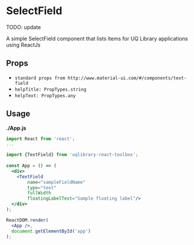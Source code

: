 # SelectField

TODO: update

A simple SelectField component that lists items for UQ Library applications using ReactJs

## Props
- `standard props from http://www.material-ui.com/#/components/text-field`
- `helpTitle: PropTypes.string`
- `helpText: PropTypes.any`


## Usage

**./App.js**
```jsx
import React from 'react';
...

import {TextField} from 'uqlibrary-react-toolbox';
 
const App = () => (
  <div>
    <TextField 
        name="sampleFieldName" 
        type="text" 
        fullWidth
        floatingLabelText="Sample floating label"/>
  </div>
);

ReactDOM.render(
  <App />,
  document.getElementById('app')
);
```
